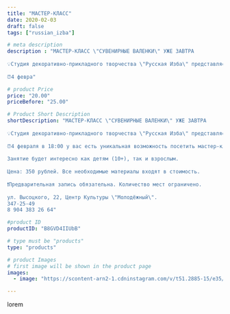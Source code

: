 ```yaml
---
title: "МАСТЕР-КЛАСС"
date: 2020-02-03
draft: false
tags: ["russian_izba"]

# meta description
description : "МАСТЕР-КЛАСС \"СУВЕНИРНЫЕ ВАЛЕНКИ\" УЖЕ ЗАВТРА
⠀
💡Студия декоративно-прикладного творчества \"Русская Изба\" представляет первый мастер-класс - 2020.
⠀
⏰4 февра"

# product Price
price: "20.00"
priceBefore: "25.00"

# Product Short Description
shortDescription: "МАСТЕР-КЛАСС \"СУВЕНИРНЫЕ ВАЛЕНКИ\" УЖЕ ЗАВТРА
⠀
💡Студия декоративно-прикладного творчества \"Русская Изба\" представляет первый мастер-класс - 2020.
⠀
⏰4 февраля в 18:00 у вас есть уникальная возможность посетить мастер-класс по созданию сувенирного валенка в технике мокрое валяние.
⠀
Занятие будет интересно как детям (10+), так и взрослым.
⠀
Цена: 350 рублей. Все необходимые материалы входят в стоимость.
⠀
❗Предварительная запись обязательна. Количество мест ограничено.
⠀
ул. Высоцкого, 22, Центр Культуры \"Молодёжный\".
347-25-49
8 904 383 26 64"

#product ID
productID: "B8GVD4IIUbB"

# type must be "products"
type: "products"

# product Images
# first image will be shown in the product page
images:
  - image: "https://scontent-arn2-1.cdninstagram.com/v/t51.2885-15/e35/82895602_1220647148324762_938984537116673581_n.jpg?_nc_ht=scontent-arn2-1.cdninstagram.com&_nc_cat=102&_nc_ohc=bMpa9onw1N0AX82663Y&se=8&tp=1&oh=efec4ef3b9aa5685f513acab3ea64c46&oe=604FB9FA&ig_cache_key=MjIzNTU2Njg5MDQzNzEzNDAxNw%3D%3D.2"

---
```

lorem
